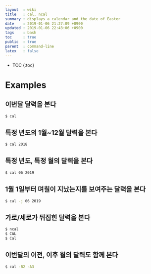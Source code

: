 ```yaml
---
layout  : wiki
title   : cal, ncal
summary : displays a calendar and the date of Easter
date    : 2019-01-06 21:27:09 +0900
updated : 2019-01-06 22:43:06 +0900
tags    : bash
toc     : true
public  : true
parent  : command-line
latex   : false
---
```

* TOC
{:toc}

# Examples
## 이번달 달력을 본다
```sh
$ cal
```

## 특정 년도의 1월~12월 달력을 본다
```sh
$ cal 2018
```

## 특정 년도, 특정 월의 달력을 본다
```sh
$ cal 06 2019
```

## 1월 1일부터 며칠이 지났는지를 보여주는 달력을 본다
```sh
$ cal -j 06 2019
```

## 가로/세로가 뒤집힌 달력을 본다
```sh
$ ncal
$ CAL
$ Cal
```

## 이번달의 이전, 이후 월의 달력도 함께 본다
```sh
$ cal -B2 -A3
```
